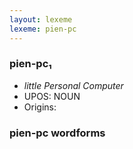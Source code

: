 ```yaml
---
layout: lexeme
lexeme: pien-pc
---
```


###  pien-pc₁

* _little Personal Computer_
* UPOS:  NOUN
* Origins: 


### pien-pc wordforms


